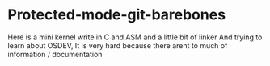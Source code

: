# Protected-mode-git-barebones
Here is a mini kernel write in C and ASM and a little bit of linker
And trying to learn about OSDEV, It is very hard because there arent to much of information / documentation